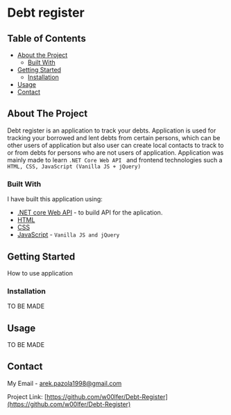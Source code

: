 # Debt register

<!-- TABLE OF CONTENTS -->
## Table of Contents

* [About the Project](#about-the-project)
  * [Built With](#built-with)
* [Getting Started](#getting-started)
  * [Installation](#installation)
* [Usage](#usage)
* [Contact](#contact)



<!-- ABOUT THE PROJECT -->
## About The Project

Debt register is an application to track your debts. Application is used for tracking your borrowed and lent debts from certain persons, which can be other users of application but also user can create local contacts to track to or from debts for persons who are not users of application.
Application was mainly made to learn ```.NET Core Web API ``` and frontend technologies such a ```HTML, CSS, JavaScript (Vanilla JS + jQuery) ``` 

### Built With
I have built this application using:
* [.NET core Web API](https://docs.microsoft.com/pl-pl/aspnet/core/web-api) - to build API for the aplication.
* [HTML](#)
* [CSS](#)
* [JavaScript](#) - ```Vanilla JS and jQuery```


<!-- GETTING STARTED -->
## Getting Started

How to use application

### Installation

TO BE MADE

<!-- USAGE EXAMPLES -->
## Usage

TO BE MADE 

<!-- CONTACT -->
## Contact

My Email  - arek.pazola1998@gmail.com

Project Link: [https://github.com/w00lfer/Debt-Register](https://github.com/w00lfer/Debt-Register)

